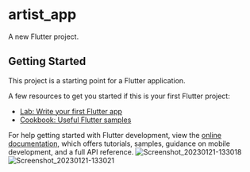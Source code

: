 # artist_app

A new Flutter project.

## Getting Started

This project is a starting point for a Flutter application.

A few resources to get you started if this is your first Flutter project:

- [Lab: Write your first Flutter app](https://docs.flutter.dev/get-started/codelab)
- [Cookbook: Useful Flutter samples](https://docs.flutter.dev/cookbook)

For help getting started with Flutter development, view the
[online documentation](https://docs.flutter.dev/), which offers tutorials,
samples, guidance on mobile development, and a full API reference.
![Screenshot_20230121-133018](https://user-images.githubusercontent.com/72679799/213849822-9601c528-d79b-4573-94f4-cd6fc5c310f3.jpg)
![Screenshot_20230121-133021](https://user-images.githubusercontent.com/72679799/213849897-3d2b30ff-4ac8-45d4-96fb-eceabab331a2.jpg)
